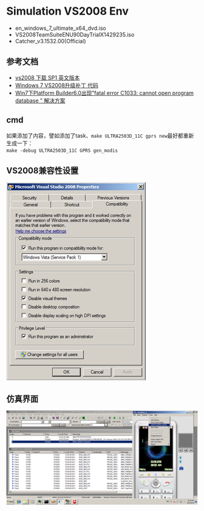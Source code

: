 # Simulation VS2008 Env

* en_windows_7_ultimate_x64_dvd.iso
* VS2008TeamSuiteENU90DayTrialX1429235.iso
* Catcher_v3.1532.00(Official)

## 参考文档

* [vs2008 下载 SP1 英文版本](http://blog.sina.com.cn/s/blog_50a0aa5e0102vnu5.html)
* [Windows 7 VS2008升级补丁 代码](http://blog.sina.com.cn/s/blog_50a0aa5e01016f5t.html)
* [Win7下Platform Builder6.0出现”fatal error C1033: cannot open program database ” 解决方案](https://www.xuebuyuan.com/558644.html)

## cmd

如果添加了内容，譬如添加了task、`make ULTRA2503D_11C gprs new`最好都重新生成一下：  
`make -debug ULTRA2503D_11C GPRS gen_modis`

## VS2008兼容性设置

![./image/VS2008_Compatibility_Settings.png](./image/VS2008_Compatibility_Settings.png)

## 仿真界面

![./image/VS2008_Simulation_With_Catcher.png](./image/VS2008_Simulation_With_Catcher.png)


